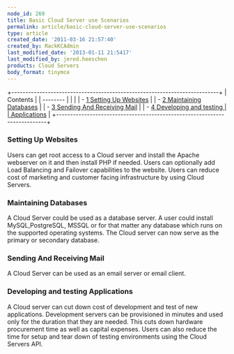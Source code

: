 ```yaml
---
node_id: 269
title: Basic Cloud Server use Scenarios
permalink: article/basic-cloud-server-use-scenarios
type: article
created_date: '2011-03-16 21:57:40'
created_by: RackKCAdmin
last_modified_date: '2013-01-11 21:5417'
last_modified_by: jered.heeschen
products: Cloud Servers
body_format: tinymce
---
```


+--------------------------------------------------------------------------+
| Contents                                                                 |
| --------                                                                 |
|                                                                          |
| -   [1 Setting Up Websites](#Setting_Up_Websites)                        |
| -   [2 Maintaining Databases](#Maintaining_Databases)                    |
| -   [3 Sending And Receiving Mail](#Sending_And_Receiving_Mail)          |
| -   [4 Developing and testing                                            |
|     Applications](#Developing_and_testing_Applications)                  |
+--------------------------------------------------------------------------+

### Setting Up Websites

Users can get root access to a Cloud server and install the Apache
webserver on it and then install PHP if needed. Users can optionally add
Load Balancing and Failover capabilities to the website. Users can
reduce cost of marketing and customer facing infrastructure by using
Cloud Servers.

### Maintaining Databases

A Cloud Server could be used as a database server. A user could install
MySQL,PostgreSQL, MSSQL or for that matter any database which runs on
the supported operating systems. The Cloud server can now serve as the
primary or secondary database.

### Sending And Receiving Mail

A Cloud Server can be used as an email server or email client.

### Developing and testing Applications

A Cloud server can cut down cost of development and test of new
applications. Development servers can be provisioned in minutes and used
only for the duration that they are needed. This cuts down hardware
procurement time as well as capital expenses. Users can also reduce the
time for setup and tear down of testing environments using the Cloud
Servers API.

